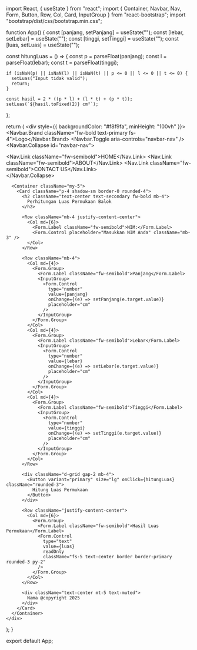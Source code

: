 
import React, { useState } from "react";
import {
  Container,
  Navbar,
  Nav,
  Form,
  Button,
  Row,
  Col,
  Card,
  InputGroup
} from "react-bootstrap";
import "bootstrap/dist/css/bootstrap.min.css";

function App() {
  const [panjang, setPanjang] = useState("");
  const [lebar, setLebar] = useState("");
  const [tinggi, setTinggi] = useState("");
  const [luas, setLuas] = useState("");

  const hitungLuas = () => {
    const p = parseFloat(panjang);
    const l = parseFloat(lebar);
    const t = parseFloat(tinggi);

    if (isNaN(p) || isNaN(l) || isNaN(t) || p <= 0 || l <= 0 || t <= 0) {
      setLuas("Input tidak valid");
      return;
    }

    const hasil = 2 * ((p * l) + (l * t) + (p * t));
    setLuas(`${hasil.toFixed(2)} cm²`);
  };

  return (
    <div style={{ backgroundColor: "#f8f9fa", minHeight: "100vh" }}>
      <Navbar bg="light" expand="lg" className="shadow-sm py-3">
        <Container>
          <Navbar.Brand className="fw-bold text-primary fs-4">Logo</Navbar.Brand>
          <Navbar.Toggle aria-controls="navbar-nav" />
          <Navbar.Collapse id="navbar-nav">
            <Nav className="ms-auto">
              <Nav.Link className="fw-semibold">HOME</Nav.Link>
              <Nav.Link className="fw-semibold">ABOUT</Nav.Link>
              <Nav.Link className="fw-semibold">CONTACT US</Nav.Link>
            </Nav>
          </Navbar.Collapse>
        </Container>
      </Navbar>

      <Container className="my-5">
        <Card className="p-4 shadow-sm border-0 rounded-4">
          <h2 className="text-center text-secondary fw-bold mb-4">
            Perhitungan Luas Permukaan Balok
          </h2>

          <Row className="mb-4 justify-content-center">
            <Col md={6}>
              <Form.Label className="fw-semibold">NIM:</Form.Label>
              <Form.Control placeholder="Masukkan NIM Anda" className="mb-3" />
            </Col>
          </Row>

          <Row className="mb-4">
            <Col md={4}>
              <Form.Group>
                <Form.Label className="fw-semibold">Panjang</Form.Label>
                <InputGroup>
                  <Form.Control
                    type="number"
                    value={panjang}
                    onChange={(e) => setPanjang(e.target.value)}
                    placeholder="cm"
                  />
                </InputGroup>
              </Form.Group>
            </Col>
            <Col md={4}>
              <Form.Group>
                <Form.Label className="fw-semibold">Lebar</Form.Label>
                <InputGroup>
                  <Form.Control
                    type="number"
                    value={lebar}
                    onChange={(e) => setLebar(e.target.value)}
                    placeholder="cm"
                  />
                </InputGroup>
              </Form.Group>
            </Col>
            <Col md={4}>
              <Form.Group>
                <Form.Label className="fw-semibold">Tinggi</Form.Label>
                <InputGroup>
                  <Form.Control
                    type="number"
                    value={tinggi}
                    onChange={(e) => setTinggi(e.target.value)}
                    placeholder="cm"
                  />
                </InputGroup>
              </Form.Group>
            </Col>
          </Row>

          <div className="d-grid gap-2 mb-4">
            <Button variant="primary" size="lg" onClick={hitungLuas} className="rounded-3">
              Hitung Luas Permukaan
            </Button>
          </div>

          <Row className="justify-content-center">
            <Col md={6}>
              <Form.Group>
                <Form.Label className="fw-semibold">Hasil Luas Permukaan</Form.Label>
                <Form.Control
                  type="text"
                  value={luas}
                  readOnly
                  className="fs-5 text-center border border-primary rounded-3 py-2"
                />
              </Form.Group>
            </Col>
          </Row>

          <div className="text-center mt-5 text-muted">
            Nama @copyright 2025
          </div>
        </Card>
      </Container>
    </div>
  );
}

export default App;

